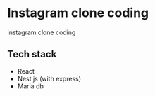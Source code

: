 # Instagram clone coding

instagram clone coding

## Tech stack

- React
- Nest js (with express)
- Maria db
